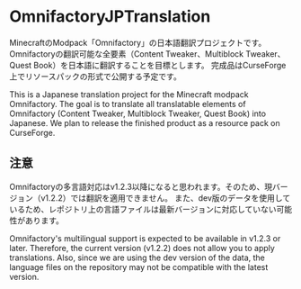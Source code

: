 # OmnifactoryJPTranslation

MinecraftのModpack「Omnifactory」の日本語翻訳プロジェクトです。
Omnifactoryの翻訳可能な全要素（Content Tweaker、Multiblock Tweaker、Quest Book）を日本語に翻訳することを目標とします。
完成品はCurseForge上でリソースパックの形式で公開する予定です。

This is a Japanese translation project for the Minecraft modpack Omnifactory.
The goal is to translate all translatable elements of Omnifactory (Content Tweaker, Multiblock Tweaker, Quest Book) into Japanese.
We plan to release the finished product as a resource pack on CurseForge.

## 注意

Omnifactoryの多言語対応はv1.2.3以降になると思われます。そのため、現バージョン（v1.2.2）では翻訳を適用できません。
また、dev版のデータを使用しているため、レポジトリ上の言語ファイルは最新バージョンに対応していない可能性があります。

Omnifactory's multilingual support is expected to be available in v1.2.3 or later. Therefore, the current version (v1.2.2) does not allow you to apply translations.
Also, since we are using the dev version of the data, the language files on the repository may not be compatible with the latest version.